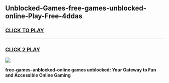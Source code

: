 
## Unblocked-Games-free-games-unblocked-online-Play-Free-4ddas
<h3>
<a href="https://premium76.site?title=free-games-unblocked-online&ref=15A">CLICK TO PLAY</a></h3>
<hr>

<h3>
<a href="https://premium76.site?title=free-games-unblocked-online&ref=15A">CLICK 2 PLAY</a>
  
</h3>

<a href="https://premium76.site?title=free-games-unblocked-online&ref=15A"><img src="https://clearcache.store/games.png"></a>


**free-games-unblocked-online games unblocked: Your Gateway to Fun and Accessible Online Gaming**
